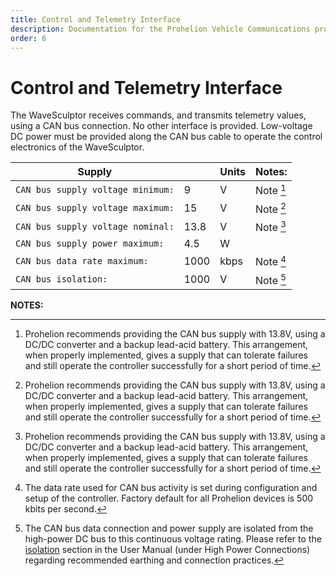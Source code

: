 ```yaml
---
title: Control and Telemetry Interface
description: Documentation for the Prohelion Vehicle Communications protocol
order: 6
---
```


# Control and Telemetry Interface

The WaveSculptor receives commands, and transmits telemetry values, using a CAN bus connection.  No other interface is provided.  Low-voltage DC power must be provided along the CAN bus cable to operate the control electronics of the WaveSculptor.

| Supply                            |      | Units | Notes:     |
|-----------------------------------|------|-------|------------|
| `CAN bus supply voltage minimum:` | 9    | V     | Note [^20] |
| `CAN bus supply voltage maximum:` | 15   | V     | Note [^20] |
| `CAN bus supply voltage nominal:` | 13.8 | V     | Note [^20] |
| `CAN bus supply power maximum:`   | 4.5  | W     |            |
| `CAN bus data rate maximum:`      | 1000 | kbps  | Note [^21] |
| `CAN bus isolation:`              | 1000 | V     | Note [^22] |

__NOTES:__

[^20]:
    Prohelion recommends providing the CAN bus supply with 13.8V, using a DC/DC converter and a backup lead-acid battery.  This arrangement, when properly implemented, gives a supply that can tolerate failures and still operate the controller successfully for a short period of time.

[^21]:
    The data rate used for CAN bus activity is set during configuration and setup of the controller.  Factory default for all Prohelion devices is 500 kbits per second.

[^22]:
    The CAN bus data connection and power supply are isolated from the high-power DC bus to this continuous voltage rating.  Please refer to the [isolation](../User_Manual/50_Connections.md) section in the User Manual (under High Power Connections) regarding recommended earthing and connection practices.
